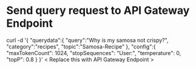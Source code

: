# Send query request to API Gateway Endpoint
curl -d '{
    "querydata":{
        "query":"Why is my samosa not crispy?",
        "category":"recipes",
        "topic":"Samosa-Recipe"
    },
    "config":{
        "maxTokenCount": 1024,
        "stopSequences": "User:",
        "temperature": 0,
        "topP": 0.8
    }
}' < Replace this with API Gateway Endpoint >